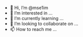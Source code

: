 - 👋 Hi, I’m @mse1im
- 👀 I’m interested in ...
- 🌱 I’m currently learning ...
- 💞️ I’m looking to collaborate on ...
- 📫 How to reach me ...

<!---
mse1im/mse1im is a ✨ special ✨ repository because its `README.md` (this file) appears on your GitHub profile.
You can click the Preview link to take a look at your changes.
--->
